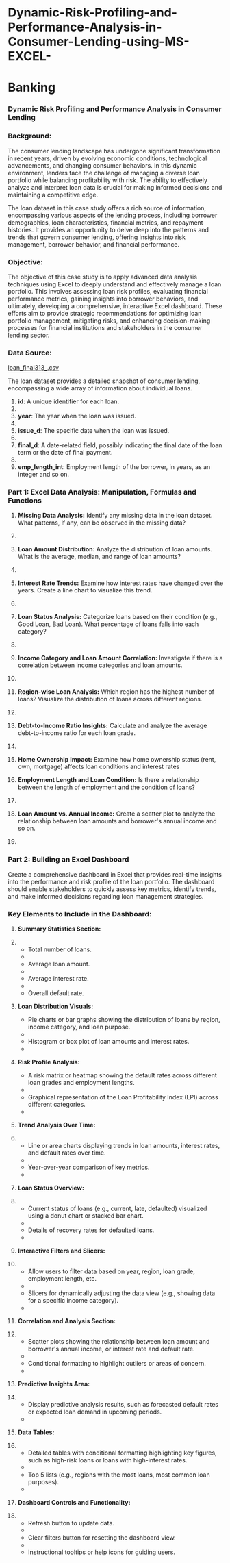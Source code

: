 # Dynamic-Risk-Profiling-and-Performance-Analysis-in-Consumer-Lending-using-MS-EXCEL-

# Banking

### **Dynamic Risk Profiling and Performance Analysis in Consumer Lending**

### **Background:**

The consumer lending landscape has undergone significant transformation in recent years, driven by evolving economic conditions, technological advancements, and changing consumer behaviors. In this dynamic environment, lenders face the challenge of managing a diverse loan portfolio while balancing profitability with risk. The ability to effectively analyze and interpret loan data is crucial for making informed decisions and maintaining a competitive edge.

The loan dataset in this case study offers a rich source of information, encompassing various aspects of the lending process, including borrower demographics, loan characteristics, financial metrics, and repayment histories. It provides an opportunity to delve deep into the patterns and trends that govern consumer lending, offering insights into risk management, borrower behavior, and financial performance.

### **Objective:**

The objective of this case study is to apply advanced data analysis techniques using Excel to deeply understand and effectively manage a loan portfolio. This involves assessing loan risk profiles, evaluating financial performance metrics, gaining insights into borrower behaviors, and ultimately, developing a comprehensive, interactive Excel dashboard. These efforts aim to provide strategic recommendations for optimizing loan portfolio management, mitigating risks, and enhancing decision-making processes for financial institutions and stakeholders in the consumer lending sector.

### **Data Source:**

[loan_final313_.csv](https://prod-files-secure.s3.us-west-2.amazonaws.com/d1e1bc70-9ede-4c69-84fd-42c5605803a0/002f5ee6-33a9-4ad8-85a7-8a915015ea71/loan_final313_.csv)

The loan dataset provides a detailed snapshot of consumer lending, encompassing a wide array of information about individual loans.

1. **id**: A unique identifier for each loan.
2. 
3. **year**: The year when the loan was issued.
4. 
5. **issue_d**: The specific date when the loan was issued.
6. 
7. **final_d**: A date-related field, possibly indicating the final date of the loan term or the date of final payment.
8. 
9. **emp_length_int**: Employment length of the borrower, in years, as an integer and so on.
    

 

### **Part 1: Excel Data Analysis: Manipulation, Formulas and Functions**

1. **Missing Data Analysis:** Identify any missing data in the loan dataset. What patterns, if any, can be observed in the missing data?
2. 
3. **Loan Amount Distribution:** Analyze the distribution of loan amounts. What is the average, median, and range of loan amounts?
4. 
5. **Interest Rate Trends:** Examine how interest rates have changed over the years. Create a line chart to visualize this trend.
6. 
7. **Loan Status Analysis:** Categorize loans based on their condition (e.g., Good Loan, Bad Loan). What percentage of loans falls into each category?
8. 
9. **Income Category and Loan Amount Correlation:** Investigate if there is a correlation between income categories and loan amounts.
10. 
11. **Region-wise Loan Analysis:** Which region has the highest number of loans? Visualize the distribution of loans across different regions.
12. 
13. **Debt-to-Income Ratio Insights:** Calculate and analyze the average debt-to-income ratio for each loan grade.
14. 
15. **Home Ownership Impact:** Examine how home ownership status (rent, own, mortgage) affects loan conditions and interest rates

16. **Employment Length and Loan Condition:** Is there a relationship between the length of employment and the condition of loans?
17. 
18. **Loan Amount vs. Annual Income:** Create a scatter plot to analyze the relationship between loan amounts and borrower's annual income and so on.
19. 



### **Part 2: Building an Excel Dashboard**

Create a comprehensive dashboard in Excel that provides real-time insights into the performance and risk profile of the loan portfolio. The dashboard should enable stakeholders to quickly assess key metrics, identify trends, and make informed decisions regarding loan management strategies.

### **Key Elements to Include in the Dashboard:**

1. **Summary Statistics Section:**
2. 
    - Total number of loans.
    - 
    - Average loan amount.
    - 
    - Average interest rate.
    - 
    - Overall default rate.
  
3. **Loan Distribution Visuals:**
   
    - Pie charts or bar graphs showing the distribution of loans by region, income category, and loan purpose.
    - 
    - Histogram or box plot of loan amounts and interest rates.
    - 
5. **Risk Profile Analysis:**
   
    - A risk matrix or heatmap showing the default rates across different loan grades and employment lengths.
    - 
    - Graphical representation of the Loan Profitability Index (LPI) across different categories.
    - 
7. **Trend Analysis Over Time:**
8. 
    - Line or area charts displaying trends in loan amounts, interest rates, and default rates over time.
    - 
    - Year-over-year comparison of key metrics.
    - 
9. **Loan Status Overview:**
10. 
    - Current status of loans (e.g., current, late, defaulted) visualized using a donut chart or stacked bar chart.
    - 
    - Details of recovery rates for defaulted loans.
    - 
11. **Interactive Filters and Slicers:**
12. 
    - Allow users to filter data based on year, region, loan grade, employment length, etc.
    - 
    - Slicers for dynamically adjusting the data view (e.g., showing data for a specific income category).
    - 
13. **Correlation and Analysis Section:**
14. 
    - Scatter plots showing the relationship between loan amount and borrower's annual income, or interest rate and default rate.
    - 
    - Conditional formatting to highlight outliers or areas of concern.
    - 
15. **Predictive Insights Area:**
16. 
    - Display predictive analysis results, such as forecasted default rates or expected loan demand in upcoming periods.
    - 
17. **Data Tables:**
18. 
    - Detailed tables with conditional formatting highlighting key figures, such as high-risk loans or loans with high-interest rates.
    - 
    - Top 5 lists (e.g., regions with the most loans, most common loan purposes).
    - 
19. **Dashboard Controls and Functionality:**
20. 
    - Refresh button to update data.
    - 
    - Clear filters button for resetting the dashboard view.
    - 
    - Instructional tooltips or help icons for guiding users.
